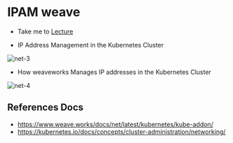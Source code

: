 # IPAM weave

  - Take me to [Lecture](https://kodekloud.com/topic/ipam-weave/)

- IP Address Management in the Kubernetes Cluster

![net-3](net3_CKA.PNG)


- How weaveworks Manages IP addresses in the Kubernetes Cluster 

![net-4](net4_CKA.PNG)


## References Docs

- https://www.weave.works/docs/net/latest/kubernetes/kube-addon/
- https://kubernetes.io/docs/concepts/cluster-administration/networking/ 